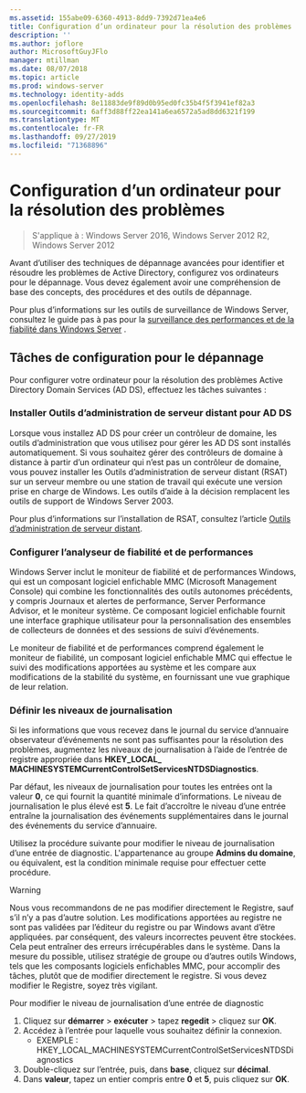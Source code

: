 ```yaml
---
ms.assetid: 155abe09-6360-4913-8dd9-7392d71ea4e6
title: Configuration d’un ordinateur pour la résolution des problèmes
description: ''
ms.author: joflore
author: MicrosoftGuyJFlo
manager: mtillman
ms.date: 08/07/2018
ms.topic: article
ms.prod: windows-server
ms.technology: identity-adds
ms.openlocfilehash: 8e11883de9f89d0b95ed0fc35b4f5f3941ef82a3
ms.sourcegitcommit: 6aff3d88ff22ea141a6ea6572a5ad8dd6321f199
ms.translationtype: MT
ms.contentlocale: fr-FR
ms.lasthandoff: 09/27/2019
ms.locfileid: "71368896"
---
```

# <a name="configuring-a-computer-for-troubleshooting"></a>Configuration d’un ordinateur pour la résolution des problèmes

>S'applique à : Windows Server 2016, Windows Server 2012 R2, Windows Server 2012

Avant d’utiliser des techniques de dépannage avancées pour identifier et résoudre les problèmes de Active Directory, configurez vos ordinateurs pour le dépannage. Vous devez également avoir une compréhension de base des concepts, des procédures et des outils de dépannage.

Pour plus d’informations sur les outils de surveillance de Windows Server, consultez le guide pas à pas pour la [surveillance des performances et de la fiabilité dans Windows Server](https://go.microsoft.com/fwlink/?LinkId=123737) .

## <a name="configuration-tasks-for-troubleshooting"></a>Tâches de configuration pour le dépannage

Pour configurer votre ordinateur pour la résolution des problèmes Active Directory Domain Services (AD DS), effectuez les tâches suivantes :

### <a name="install-remote-server-administration-tools-for-ad-ds"></a>Installer Outils d’administration de serveur distant pour AD DS

Lorsque vous installez AD DS pour créer un contrôleur de domaine, les outils d’administration que vous utilisez pour gérer les AD DS sont installés automatiquement. Si vous souhaitez gérer des contrôleurs de domaine à distance à partir d’un ordinateur qui n’est pas un contrôleur de domaine, vous pouvez installer les Outils d’administration de serveur distant (RSAT) sur un serveur membre ou une station de travail qui exécute une version prise en charge de Windows. Les outils d’aide à la décision remplacent les outils de support de Windows Server 2003.

Pour plus d’informations sur l’installation de RSAT, consultez l’article [Outils d’administration de serveur distant](https://docs.microsoft.com/windows-server/remote/remote-server-administration-tools).

### <a name="configure-reliability-and-performance-monitor"></a>Configurer l’analyseur de fiabilité et de performances

Windows Server inclut le moniteur de fiabilité et de performances Windows, qui est un composant logiciel enfichable MMC (Microsoft Management Console) qui combine les fonctionnalités des outils autonomes précédents, y compris Journaux et alertes de performance, Server Performance Advisor, et le moniteur système. Ce composant logiciel enfichable fournit une interface graphique utilisateur pour la personnalisation des ensembles de collecteurs de données et des sessions de suivi d’événements.

Le moniteur de fiabilité et de performances comprend également le moniteur de fiabilité, un composant logiciel enfichable MMC qui effectue le suivi des modifications apportées au système et les compare aux modifications de la stabilité du système, en fournissant une vue graphique de leur relation.

### <a name="set-logging-levels"></a>Définir les niveaux de journalisation

Si les informations que vous recevez dans le journal du service d’annuaire observateur d’événements ne sont pas suffisantes pour la résolution des problèmes, augmentez les niveaux de journalisation à l’aide de l’entrée de registre appropriée dans **HKEY_LOCAL_ MACHINESYSTEMCurrentControlSetServicesNTDSDiagnostics**.

Par défaut, les niveaux de journalisation pour toutes les entrées ont la valeur **0**, ce qui fournit la quantité minimale d’informations. Le niveau de journalisation le plus élevé est **5**. Le fait d’accroître le niveau d’une entrée entraîne la journalisation des événements supplémentaires dans le journal des événements du service d’annuaire.

Utilisez la procédure suivante pour modifier le niveau de journalisation d’une entrée de diagnostic. L'appartenance au groupe **Admins du domaine**, ou équivalent, est la condition minimale requise pour effectuer cette procédure.

> [!WARNING]
> Nous vous recommandons de ne pas modifier directement le Registre, sauf s’il n’y a pas d’autre solution. Les modifications apportées au registre ne sont pas validées par l’éditeur du registre ou par Windows avant d’être appliquées. par conséquent, des valeurs incorrectes peuvent être stockées. Cela peut entraîner des erreurs irrécupérables dans le système. Dans la mesure du possible, utilisez stratégie de groupe ou d’autres outils Windows, tels que les composants logiciels enfichables MMC, pour accomplir des tâches, plutôt que de modifier directement le registre. Si vous devez modifier le Registre, soyez très vigilant.
>

Pour modifier le niveau de journalisation d’une entrée de diagnostic

1. Cliquez sur **démarrer** > **exécuter** > tapez **regedit** > cliquez sur **OK**.
2. Accédez à l’entrée pour laquelle vous souhaitez définir la connexion.
   * EXEMPLE : HKEY_LOCAL_MACHINESYSTEMCurrentControlSetServicesNTDSDiagnostics
3. Double-cliquez sur l’entrée, puis, dans **base**, cliquez sur **décimal**.
4. Dans **valeur**, tapez un entier compris entre **0** et **5**, puis cliquez sur **OK**.
